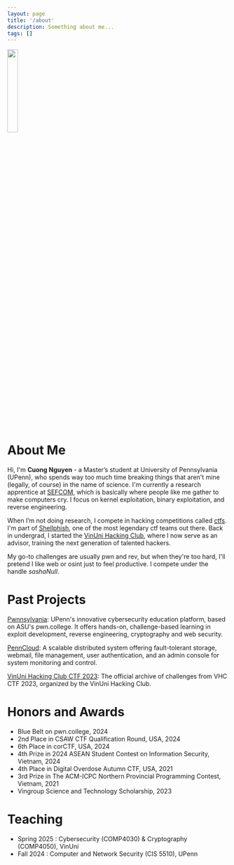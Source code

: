 ```yaml
---
layout: page
title: '/about'
description: Something about me...
tags: [] 
---
```


<img src="{{site.baseurl}}/assets/images/avatar.png" width="22%"/>

# About Me

Hi, I'm **Cuong Nguyen** - a Master’s student at University of Pennsylvania (UPenn), who spends way too much time breaking things that aren't mine (legally, of course) in the name of science. I'm currently a research apprentice at [SEFCOM](https://sefcom.asu.edu/), which is basically where people like me gather to make computers cry. I focus on kernel exploitation, binary exploitation, and reverse engineering.

When I’m not doing research, I compete in hacking competitions called [ctfs](https://ctftime.org/about/). I'm part of [Shellphish](https://shellphish.net/), one of the most legendary ctf teams out there. Back in undergrad, I started the [VinUni Hacking Club](https://github.com/V1nUn1H4ck1ngClub), where I now serve as an advisor, training the next generation of talented hackers. 

My go-to challenges are usually pwn and rev, but when they're too hard, I'll pretend I like web or osint just to feel productive. I compete under the handle *sashaNull*.

# Past Projects

[Pwnnsylvania](https://github.com/sashaNull/dojo): UPenn's innovative cybersecurity education platform, based on ASU's pwn.college. It offers hands-on, challenge-based learning in exploit development, reverse engineering, cryptography and web security.

[PennCloud](https://github.com/sashaNull/PennCloud): A scalable distributed system offering fault-tolerant storage, webmail, file management, user authentication, and an admin console for system monitoring and control.

[VinUni Hacking Club CTF 2023](https://github.com/V1nUn1H4ck1ngClub/VHC_CTF_2023): The official archive of challenges from VHC CTF 2023, organized by the VinUni Hacking Club. 

# Honors and Awards

- Blue Belt on pwn.college, 2024
- 2nd Place in CSAW CTF Qualification Round, USA, 2024
- 6th Place in corCTF, USA, 2024
- 4th Prize in 2024 ASEAN Student Contest on Information Security, Vietnam, 2024
- 4th Place in Digital Overdose Autumn CTF, USA, 2021
- 3rd Prize in The ACM-ICPC Northern Provincial Programming Contest, Vietnam, 2021
- Vingroup Science and Technology Scholarship, 2023

# Teaching

- Spring 2025 : Cybersecurity (COMP4030) & Cryptography (COMP4050), VinUni
- Fall 2024 : Computer and Network Security (CIS 5510), UPenn